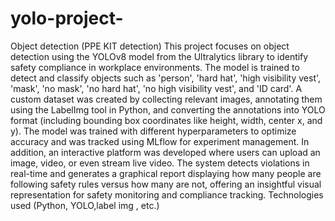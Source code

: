 # yolo-project-
Object detection (PPE KIT detection)
This project focuses on object detection using the YOLOv8 model from the Ultralytics library to identify safety compliance in workplace environments. The model is trained to detect and classify objects such as 'person', 'hard hat', 'high visibility vest', 'mask', 'no mask', 'no hard hat', 'no high visibility vest', and 'ID card'. A custom dataset was created by collecting relevant images, annotating them using the LabelImg tool in Python, and converting the annotations into YOLO format (including bounding box coordinates like height, width, center x, and y). The model was trained with different hyperparameters to optimize accuracy and was tracked using MLflow for experiment management. In addition, an interactive platform was developed where users can upload an image, video, or even stream live video. The system detects violations in real-time and generates a graphical report displaying how many people are following safety rules versus how many are not, offering an insightful visual representation for safety monitoring and compliance tracking.
Technologies used (Python, YOLO,label img , etc.)

